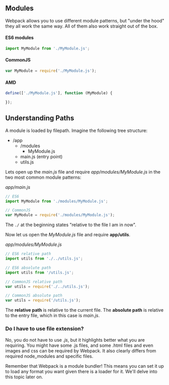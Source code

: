 ## Modules

Webpack allows you to use different module patterns, but "under the hood" they all work the same way. All of them also work straight out of the box.

#### ES6 modules

```javascript
import MyModule from './MyModule.js';
```

#### CommonJS

```javascript
var MyModule = require('./MyModule.js');
```

#### AMD

```javascript
define(['./MyModule.js'], function (MyModule) {

});
```

## Understanding Paths

A module is loaded by filepath. Imagine the following tree structure:

- /app
  - /modules
    - MyModule.js
  - main.js (entry point)
  - utils.js

Lets open up the *main.js* file and require *app/modules/MyModule.js* in the two most common module patterns:

*app/main.js*
```javascript
// ES6
import MyModule from './modules/MyModule.js';

// CommonJS
var MyModule = require('./modules/MyModule.js');
```

The `./` at the beginning states "relative to the file I am in now". 

Now let us open the *MyModule.js* file and require **app/utils**.

*app/modules/MyModule.js*
```javascript
// ES6 relative path
import utils from './../utils.js';

// ES6 absolute path
import utils from '/utils.js';

// CommonJS relative path
var utils = require('./../utils.js');

// CommonJS absolute path
var utils = require('/utils.js');
```
The **relative path** is relative to the current file. The **absolute path** is relative to the entry file, which in this case is *main.js*.

### Do I have to use file extension?

No, you do not have to use *.js*, but it highlights better what you are requiring. You might have some .js files, and some .html files and even images and css can be required by Webpack. It also clearly differs from required node_modules and specific files.

Remember that Webpack is a module bundler! This means you can set it up to load any format you want given there is a loader for it. We'll delve into this topic later on.
